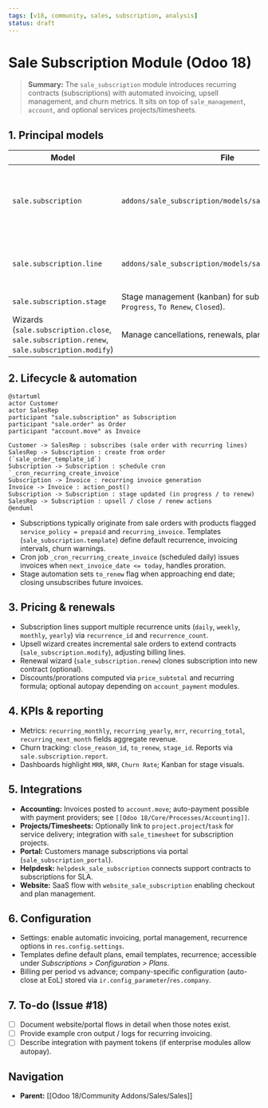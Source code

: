 ```yaml
---
tags: [v18, community, sales, subscription, analysis]
status: draft
---
```


# Sale Subscription Module (Odoo 18)

> **Summary:** The `sale_subscription` module introduces recurring contracts (subscriptions) with automated invoicing, upsell management, and churn metrics. It sits on top of `sale_management`, `account`, and optional services projects/timesheets.

## 1. Principal models

| Model | File | Responsibilities |
|-------|------|------------------|
| `sale.subscription` | `addons/sale_subscription/models/sale_subscription.py` | Subscription contract containing recurring lines, billing periods, stage, next invoice date.
| `sale.subscription.line` | `addons/sale_subscription/models/sale_subscription.py` | Line items with product, price, recurrence (`qty`, `uom`, `recurrence_id`).
| `sale.subscription.stage` | Stage management (kanban) for subscriptions (e.g., `In Progress`, `To Renew`, `Closed`).
| Wizards (`sale.subscription.close`, `sale.subscription.renew`, `sale.subscription.modify`) | Manage cancellations, renewals, plan changes.

## 2. Lifecycle & automation

```plantuml
@startuml
actor Customer
actor SalesRep
participant "sale.subscription" as Subscription
participant "sale.order" as Order
participant "account.move" as Invoice

Customer -> SalesRep : subscribes (sale order with recurring lines)
SalesRep -> Subscription : create from order (`sale_order_template_id`)
Subscription -> Subscription : schedule cron `_cron_recurring_create_invoice`
Subscription -> Invoice : recurring invoice generation
Invoice -> Invoice : action_post()
Subscription -> Subscription : stage updated (in progress / to renew)
SalesRep -> Subscription : upsell / close / renew actions
@enduml
```

- Subscriptions typically originate from sale orders with products flagged `service_policy = prepaid` and `recurring_invoice`. Templates (`sale_subscription.template`) define default recurrence, invoicing intervals, churn warnings.
- Cron job `_cron_recurring_create_invoice` (scheduled daily) issues invoices when `next_invoice_date <= today`, handles proration.
- Stage automation sets `to_renew` flag when approaching end date; closing unsubscribes future invoices.

## 3. Pricing & renewals
- Subscription lines support multiple recurrence units (`daily`, `weekly`, `monthly`, `yearly`) via `recurrence_id` and `recurrence_count`.
- Upsell wizard creates incremental sale orders to extend contracts (`sale_subscription.modify`), adjusting billing lines.
- Renewal wizard (`sale_subscription.renew`) clones subscription into new contract (optional).
- Discounts/prorations computed via `price_subtotal` and recurring formula; optional autopay depending on `account_payment` modules.

## 4. KPIs & reporting
- Metrics: `recurring_monthly`, `recurring_yearly`, `mrr`, `recurring_total`, `recurring_next_month` fields aggregate revenue.
- Churn tracking: `close_reason_id`, `to_renew`, `stage_id`. Reports via `sale.subscription.report`.
- Dashboards highlight `MRR`, `NRR`, `Churn Rate`; Kanban for stage visuals.

## 5. Integrations
- **Accounting:** Invoices posted to `account.move`; auto-payment possible with payment providers; see `[[Odoo 18/Core/Processes/Accounting]]`.
- **Projects/Timesheets:** Optionally link to `project.project`/`task` for service delivery; integration with `sale_timesheet` for subscription projects.
- **Portal:** Customers manage subscriptions via portal (`sale_subscription_portal`).
- **Helpdesk:** `helpdesk_sale_subscription` connects support contracts to subscriptions for SLA.
- **Website:** SaaS flow with `website_sale_subscription` enabling checkout and plan management.

## 6. Configuration
- Settings: enable automatic invoicing, portal management, recurrence options in `res.config.settings`.
- Templates define default plans, email templates, recurrence; accessible under _Subscriptions > Configuration > Plans_.
- Billing per period vs advance; company-specific configuration (auto-close at EoL) stored via `ir.config_parameter`/`res.company`.

## 7. To-do (Issue #18)
- [ ] Document website/portal flows in detail when those notes exist.
- [ ] Provide example cron output / logs for recurring invoicing.
- [ ] Describe integration with payment tokens (if enterprise modules allow autopay).

## Navigation
- **Parent:** [[Odoo 18/Community Addons/Sales/Sales]]
